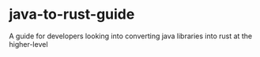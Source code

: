 # java-to-rust-guide
A guide for developers looking into converting java libraries into rust at the higher-level
